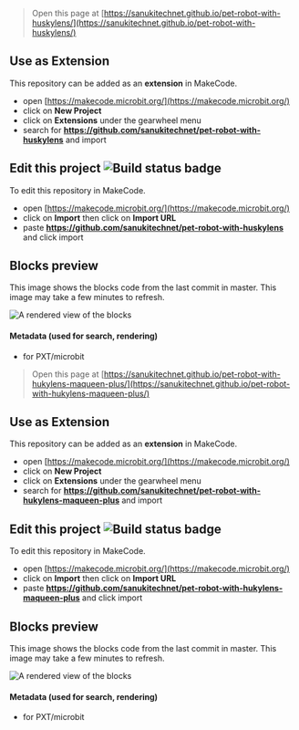 
> Open this page at [https://sanukitechnet.github.io/pet-robot-with-huskylens/](https://sanukitechnet.github.io/pet-robot-with-huskylens/)

## Use as Extension

This repository can be added as an **extension** in MakeCode.

* open [https://makecode.microbit.org/](https://makecode.microbit.org/)
* click on **New Project**
* click on **Extensions** under the gearwheel menu
* search for **https://github.com/sanukitechnet/pet-robot-with-huskylens** and import

## Edit this project ![Build status badge](https://github.com/sanukitechnet/pet-robot-with-huskylens/workflows/MakeCode/badge.svg)

To edit this repository in MakeCode.

* open [https://makecode.microbit.org/](https://makecode.microbit.org/)
* click on **Import** then click on **Import URL**
* paste **https://github.com/sanukitechnet/pet-robot-with-huskylens** and click import

## Blocks preview

This image shows the blocks code from the last commit in master.
This image may take a few minutes to refresh.

![A rendered view of the blocks](https://github.com/sanukitechnet/pet-robot-with-huskylens/raw/master/.github/makecode/blocks.png)

#### Metadata (used for search, rendering)

* for PXT/microbit
<script src="https://makecode.com/gh-pages-embed.js"></script><script>makeCodeRender("{{ site.makecode.home_url }}", "{{ site.github.owner_name }}/{{ site.github.repository_name }}");</script>



> Open this page at [https://sanukitechnet.github.io/pet-robot-with-hukylens-maqueen-plus/](https://sanukitechnet.github.io/pet-robot-with-hukylens-maqueen-plus/)

## Use as Extension

This repository can be added as an **extension** in MakeCode.

* open [https://makecode.microbit.org/](https://makecode.microbit.org/)
* click on **New Project**
* click on **Extensions** under the gearwheel menu
* search for **https://github.com/sanukitechnet/pet-robot-with-hukylens-maqueen-plus** and import

## Edit this project ![Build status badge](https://github.com/sanukitechnet/pet-robot-with-hukylens-maqueen-plus/workflows/MakeCode/badge.svg)

To edit this repository in MakeCode.

* open [https://makecode.microbit.org/](https://makecode.microbit.org/)
* click on **Import** then click on **Import URL**
* paste **https://github.com/sanukitechnet/pet-robot-with-hukylens-maqueen-plus** and click import

## Blocks preview

This image shows the blocks code from the last commit in master.
This image may take a few minutes to refresh.

![A rendered view of the blocks](https://github.com/sanukitechnet/pet-robot-with-hukylens-maqueen-plus/raw/master/.github/makecode/blocks.png)

#### Metadata (used for search, rendering)

* for PXT/microbit
<script src="https://makecode.com/gh-pages-embed.js"></script><script>makeCodeRender("{{ site.makecode.home_url }}", "{{ site.github.owner_name }}/{{ site.github.repository_name }}");</script>
